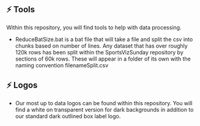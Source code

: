 ## ⚡ Tools

Within this repository, you will find tools to help with data processing.


* ReduceBatSize.bat is a bat file that will take a file and split the csv into chunks based on number of lines. Any dataset that has over roughly 120k rows has been split within the SportsVizSunday repository by sections of 60k rows. These will appear in a folder of its own with the naming convention filenameSplit.csv

## ⚡ Logos

* Our most up to data logos can be found within this repository. You will find a white on transparent version for dark backgrounds in addition to our standard dark outlined box label logo.

